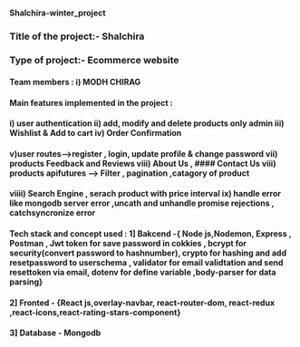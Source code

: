 #### Shalchira-winter_project

### Title of the project:- Shalchira 

### Type of project:- Ecommerce website

#### Team members : i) MODH CHIRAG  

#### Main features implemented in the project : 
####                                               i) user authentication  ii) add, modify and delete products only admin  iii) Wishlist & Add to cart  iv) Order Confirmation 
####                                               v)user routes-->register , login, update profile & change password  vii) products Feedback and Reviews   viii) About Us ,     ####                                               Contact Us    viii) products apifutures --> Filter , pagination ,catagory of product
####                                               viiii) Search Engine , serach product with price interval  ix) handle error like mongodb server error ,uncath and unhandle                                                        promise rejections , catchsyncronize error



#### Tech stack and concept used : 1] Bakcend -{ Node js,Nodemon, Express , Postman , Jwt token for save password in cokkies , bcrypt for security(convert password to hashnumber), crypto for hashing and add resetpassword to userschema , validator for email validtation and send resettoken via email, dotenv for define variable ,body-parser for data parsing}
####                                   2] Fronted - {React js,overlay-navbar, react-router-dom, react-redux ,react-icons,react-rating-stars-component}
####                                   3] Database - Mongodb
